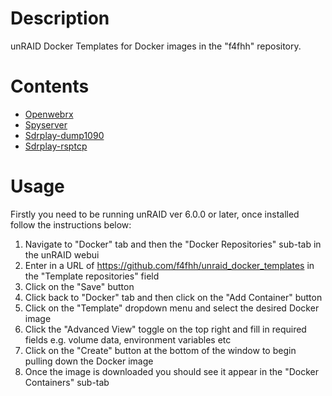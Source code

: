 # Description

unRAID Docker Templates for Docker images in the "f4fhh" repository.

# Contents

- [Openwebrx](https://www.openwebrx.de/)
- [Spyserver](https://airspy.com/quickstart/)
- [Sdrplay-dump1090](https://github.com/chimbosonic/dump1090-container)
- [Sdrplay-rsptcp](https://github.com/f4fhh/rsptcp_container)

# Usage

Firstly you need to be running unRAID ver 6.0.0 or later, once installed follow the instructions below:

1. Navigate to "Docker" tab and then the "Docker Repositories" sub-tab in the unRAID webui
2. Enter in a URL of https://github.com/f4fhh/unraid_docker_templates in the "Template repositories" field
3. Click on the "Save" button
4. Click back to "Docker" tab and then click on the "Add Container" button
5. Click on the "Template" dropdown menu and select the desired Docker image
6. Click the "Advanced View" toggle on the top right and fill in required fields e.g. volume data, environment variables etc
7. Click on the "Create" button at the bottom of the window to begin pulling down the Docker image
8. Once the image is downloaded you should see it appear in the "Docker Containers" sub-tab
